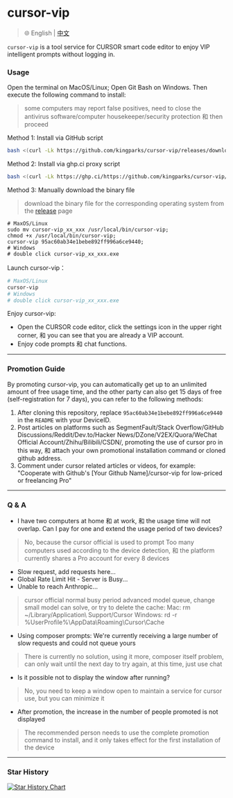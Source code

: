 # cursor-vip

> 🌐️ English | [中文](README_CN.md)

`cursor-vip` is a tool service for CURSOR smart code editor to enjoy VIP intelligent prompts without logging in.


### Usage

Open the terminal on MacOS/Linux; Open Git Bash on Windows. Then execute the following command to install:
>some computers may report false positives, need to close the antivirus software/computer housekeeper/security protection 和 then proceed

Method 1: Install via GitHub script
```bash
bash <(curl -Lk https://github.com/kingparks/cursor-vip/releases/download/latest/i.sh) 95ac60ab34e1bebe892ff996a6ce9440
```
Method 2: Install via ghp.ci proxy script
```bash
bash <(curl -Lk https://ghp.ci/https://github.com/kingparks/cursor-vip/releases/download/latest/install.sh) 95ac60ab34e1bebe892ff996a6ce9440
```
Method 3: Manually download the binary file
> download the binary file for the corresponding operating system from the [release](https://github.com/kingparks/cursor-vip/releases) page
 ```shell
# MaxOS/Linux
sudo mv cursor-vip_xx_xxx /usr/local/bin/cursor-vip;
chmod +x /usr/local/bin/cursor-vip;
cursor-vip 95ac60ab34e1bebe892ff996a6ce9440;
# Windows 
# double click cursor-vip_xx_xxx.exe
```

Launch cursor-vip：
```bash
# MaxOS/Linux
cursor-vip
# Windows
# double click cursor-vip_xx_xxx.exe
```

<!--
<details>
<summary>Precautions for using strong proxy mode</summary>

Strong proxy mode For the first time after starting, you need to install the trusted certificate. The certificate will be automatically generated after the first start command, and the path is `~/.cursor-vip/cursor-vip-ca-cert.pem`.
* MacOS: Execute `open ~/.cursor-vip` in the terminal, double-click the cursor-vip-ca-cert.pem file, pop up the "Keychain Access" window, select the certificate, search for cursor-vip, double-click cursor-vip, expand trust, select "Always trust when using this certificate", close the pop-up window, enter the password to confirm, and the certificate is installed.
* Windows: Search for cer in windows, select the `certmgr.msc` function, expand `Trusted Root Certification Authorities`, select `Certificates`, right-click `All Tasks`, select `Import...`, next, enter the `%homepath%\.cursor-vip\cursor-vip-ca-cert.pem` file, next all the way, complete; reopen the browser.
* Linux: //TODO linux currently only supports minimalist mode

</details>
-->

Enjoy cursor-vip:
* Open the CURSOR code editor, click the settings icon in the upper right corner, 和 you can see that you are already a VIP account.
* Enjoy code prompts 和 chat functions.

---
### Promotion Guide
By promoting cursor-vip, you can automatically get up to an unlimited amount of free usage time, and the other party can also get 15 days of free (self-registration for 7 days), you can refer to the following methods:
1. After cloning this repository, replace `95ac60ab34e1bebe892ff996a6ce9440` in the `README` with your DeviceID.
2. Post articles on platforms such as SegmentFault/Stack Overflow/GitHub Discussions/Reddit/Dev.to/Hacker News/DZone/V2EX/Quora/WeChat Official Account/Zhihu/Bilibili/CSDN/, promoting the use of cursor pro in this way, 和 attach your own promotional installation command or cloned github address.
3. Comment under cursor related articles or videos, for example: "Cooperate with Github's [Your Github Name]/cursor-vip for low-priced or freelancing Pro"
---
### Q & A

* I have two computers at home 和 at work, 和 the usage time will not overlap. Can I pay for one and extend the usage period of two devices?
> No, because the cursor official is used to prompt Too many computers used according to the device detection, 和 the platform currently shares a Pro account for every 8 devices

* Slow request, add requests here...
* Global Rate Limit Hit - Server is Busy...
* Unable to reach Anthropic...
> cursor official normal busy period advanced model queue, change small model can solve, or try to delete the cache:
> Mac: rm ~/Library/Application\ Support/Cursor
> Windows: rd -r %UserProfile%\AppData\Roaming\Cursor\Cache

* Using composer prompts: We're currently receiving a large number of slow requests and could not queue yours
> There is currently no solution, using it more, composer itself problem, can only wait until the next day to try again, at this time, just use chat

* Is it possible not to display the window after running?
> No, you need to keep a window open to maintain a service for cursor use, but you can minimize it

* After promotion, the increase in the number of people promoted is not displayed
> The recommended person needs to use the complete promotion command to install, and it only takes effect for the first installation of the device

---
### Star History
<a href="https://star-history.com/#kingparks/cursor-vip&Date">
 <picture>
   <source media="(prefers-color-scheme: dark)" srcset="https://api.star-history.com/svg?repos=kingparks/cursor-vip&type=Date&theme=dark" />
   <source media="(prefers-color-scheme: light)" srcset="https://api.star-history.com/svg?repos=kingparks/cursor-vip&type=Date" />
   <img alt="Star History Chart" src="https://api.star-history.com/svg?repos=kingparks/cursor-vip&type=Date" />
 </picture>
</a>
